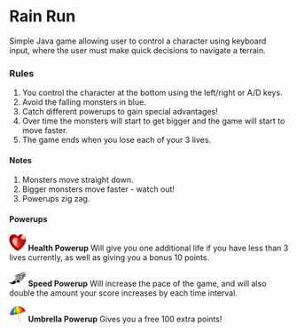 # Rain Run

Simple Java game allowing user to control a character using keyboard input, where the user must make quick decisions to navigate a terrain.

### Rules

1. You control the character at the bottom using the left/right or A/D keys.
2. Avoid the falling monsters in blue.
3. Catch different powerups to gain special advantages! 
4. Over time the monsters will start to get bigger and the game will start to move faster.
5. The game ends when you lose each of your 3 lives.

#### Notes

1. Monsters move straight down.
2. Bigger monsters move faster - watch out!
3. Powerups zig zag.

#### Powerups

![alt text][health]
**Health Powerup**
Will give you one additional life if you have less than 3 lives currently, as well as giving you a bonus 10 points.

![alt text][speed]
**Speed Powerup**
Will increase the pace of the game, and will also double the amount your score increases by each time interval.

![alt text][umbrella]
**Umbrella Powerup**
Gives you a free 100 extra points!

[health]: images/heart1.png "Health Powerup"
[speed]: images/speed1.png "Speed Powerup"
[umbrella]: images/umbrella1.png "Umbrella Powerup"